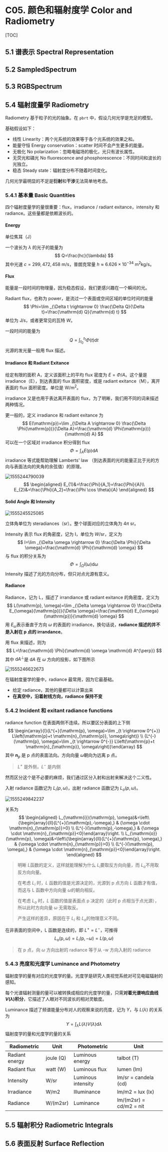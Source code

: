 # C05. 颜色和辐射度学 Color and Radiometry

[TOC]

## 5.1 谱表示 Spectral Representation

## 5.2 SampledSpectrum

## 5.3 RGBSpectrum

## 5.4 辐射度量学 Radiometry

Radiometry 基于粒子的光的抽象。在 `pbrt` 中，假设几何光学是充足的模型。

基础假设如下：

- 线性 Linearity：两个光系统的效果等于各个光系统的效果之和。
- 能量守恒 Energy conservation：scatter 时间不会产生更多的能量。
- 无极化 No polarization：忽略电磁场的极化，光只有波长属性。
- 无荧光和磷光 No fluorescence and phosphorescence：不同时间和波长的光独立。
- 稳态 Steady state：辐射度分布不随着时间变化。

几何光学最明显的不足是**衍射**和**干涉**无法简单地考虑。

### 5.4.1 基本量 Basic Quantities

四个辐射度量学的量很重要：flux，irradiance / radiant exitance，intensity 和 radiance。这些量都是依赖波长的。

#### Energy

单位焦耳（J）

一个波长为 $\lambda$ 的光子的能量为
$$
Q=\frac{hc}{\lambda}
$$
其中光速 $c=299,472,458\ \text{m/s}$，普朗克常量 $h \approx 6.626\times10^{-34}\ \text{m}^2\text{kg/s}$。

#### Flux

能量是一段时间的物理量，因为稳态假设，我们更感兴趣在一个瞬间的光。

Radiant flux，也称为 power，是流过一个表面或空间区域的单位时间的能量
$$
\Phi=\lim _{\Delta t \rightarrow 0} \frac{\Delta Q}{\Delta t}=\frac{\mathrm{d} Q}{\mathrm{d} t}
$$
单位为 $\text{J/s}$，或者更常见的瓦特 $W​$。

一段时间的能量为
$$
Q=\int_{t_{0}}^{t_{1}} \Phi(t) \mathrm{d} t
$$
光源的发光量一般用 flux 描述。

#### Irradiance 和 Radiant Exitance

给定有限的面积 A，定义该面积上的平均 flux 密度为 $E=\Phi/A​$。这个量是 irradiance（E），到达表面的 flux 面积密度，或是 radiant exitance（M），离开表面的 flux 面积密度。单位是 $\text{W/}\text{m}^2​$。

irradiance 又是也用于表达离开表面的 flux，为了明晰，我们用不同的词来描述两种情况。

更一般的，定义 irradiance 和 radiant exitance 为
$$
E(\mathrm{p})=\lim _{\Delta A \rightarrow 0} \frac{\Delta \Phi(\mathrm{p})}{\Delta A}=\frac{\mathrm{d} \Phi(\mathrm{p})}{\mathrm{d} A}
$$
可以在一个区域对 irradiance 积分得到 flux
$$
\Phi=\int_{A} E(\mathrm{p}) \mathrm{d} A
$$
irradiance 等式能帮助理解 Lamberts' law （到达表面的光的能量正比于光的方向与表面法向的夹角的余弦值）的原理。 

![1555244790039](assets/1555244790039.png)
$$
\begin{aligned}
E_{1}&=\frac{\Phi}{A_1}=\frac{\Phi}{A}\\
E_{2}&=\frac{\Phi}{A_2}=\frac{\Phi \cos \theta}{A}
\end{aligned}
$$

#### Solid Angle 和 Intensity

![1555245525085](assets/1555245525085.png)

立体角单位为 steradiances（sr）。整个球面对应的立体角为 $4\pi​$ sr。

Intensity 表示 flux 的角密度，记为 I，单位为 $W/\text{sr}​$，定义为
$$
I=\lim _{\Delta \omega \rightarrow 0} \frac{\Delta \Phi}{\Delta \omega}=\frac{\mathrm{d} \Phi}{\mathrm{d} \omega}
$$
与 flux 的积分关系为
$$
\Phi=\int_{\Omega} I(\omega) \mathrm{d} \omega
$$
Intensity 描述了光的方向分布，但只对点光源有意义。

#### Radiance

Radiance，记为 L，描述了 irrandiance 或 radiant exitance 的角密度，定义为
$$
L(\mathrm{p}, \omega)=\lim _{\Delta \omega \rightarrow 0} \frac{\Delta E_{\omega}(\mathrm{p})}{\Delta \omega}=\frac{\mathrm{d} E_{\omega}(\mathrm{p})}{\mathrm{d} \omega}
$$
用 $E_\omega​$ 表示垂直于方向 $\omega​$ 的表面的 irradiance，换句话说，**radiance 描述的并不是入射在 p 点的 irrandance**。

用 flux 来描述，则为
$$
L=\frac{\mathrm{d} \Phi}{\mathrm{d} \omega \mathrm{d} A^{\perp}}
$$
其中 $\mathrm{d} A^{\perp}​$ 是 $\mathrm{d} A​$ 在 $\omega​$ 方向的投影，如下图所示

![1555246622673](assets/1555246622673.png)

在辐射度量学的量中，radiance 最常用，因为它最基础。

- 给定 radiance，其他的量都可以计算出来
- **在真空中，沿着射线方向，radiance 保持不变** 

### 5.4.2 Incident 和 exitant radiance functions

radiance function 在表面两侧不连续。所以要区分表面的上下侧
$$
\begin{array}{l}{L^{+}(\mathrm{p}, \omega)=\lim _{t \rightarrow 0^{+}} L\left(\mathrm{p}+t \mathrm{n}_{\mathrm{p}}, \omega\right)} \\ {L^{-}(\mathrm{p}, \omega)=\lim _{t \rightarrow 0^{-}} L\left(\mathrm{p}+t \mathrm{n}_{\mathrm{p}}, \omega\right)}\end{array}
$$
其中 $\mathbf{n}_p​$ 是 p 点的表面法向。方向向量 $\omega​$ 朝向为远离 p 点。

> $L^+​$ 是外侧，$L^-​$ 是内侧

然而区分这个是不必要的麻烦，我们通过区分入射和出射来解决这个二义性。

入射 radiance 函数记为 $L_i(p,\omega)​$，出射 radiance 函数记为 $L_o(p,\omega)​$。

![1555249842237](assets/1555249842237.png)

关系为
$$
\begin{aligned}
L_{\mathrm{i}}(\mathrm{p}, \omega)&=\left\{\begin{array}{ll}{L^{+}(\mathrm{p},-\omega),} & {\omega \cdot \mathrm{n}_{\mathrm{p}}>0} \\ {L^{-}(\mathrm{p},-\omega),} & {\omega \cdot \mathrm{n}_{\mathrm{p}}<0}\end{array}\right.
\\
L_{\mathrm{o}}(\mathrm{p}, \omega)&=\left\{\begin{array}{ll}{L^{+}(\mathrm{p}, \omega),} & {\omega \cdot \mathrm{n}_{\mathrm{p}}>0} \\ {L^{-}(\mathrm{p}, \omega),} & {\omega \cdot \mathrm{n}_{\mathrm{p}}<0}\end{array}\right.
\end{aligned}
$$

> 明晰 $L​$ 函数的定义，这样就能理解为什么 $L_i​$ 要取反方向向量，而 $L_o​$ 不用取反方向向量。
>
> 在考虑 $L_i​$ 时，$L​$ 函数的值是光源决定的，光源到 p 点方向 $L​$ 函数才有值，而这与 L 函数中方向向量 $\omega​$ 的朝向相反。
>
> 在考虑 $L_o​$ 时，$L​$ 函数的值是表面点 p 决定的（此时 p 点相当于点光源），所以此时方向向量 $\omega​$ 无需取反。
>
> 产生这样的差异，原因在于 $L_i​$ 和 $L_o​$ 的物理意义不同。

在非表面的空间中，L 函数是连续的，即 $L^+ = L^-​$，可推得
$$
L_{\mathrm{o}}(\mathrm{p}, \omega)=L_{\mathrm{i}}(\mathrm{p},-\omega)=L(\mathrm{p}, \omega)
$$

> 在 p 点，向 $\omega$ 方向出射的 radiance 等于从 -w 方向入射的 radiance

### 5.4.3 亮度和光度学 Luminance and Photometry

辐射度学的量有对应的光度学的量。光度学是研究人类视觉系统对可见电磁辐射的感知。

每个光谱辐射测量的量可以被转换成相应的光度学的量，只需**对着光谱响应曲线 $V(λ)​$ 积分**，它描述了人眼对不同波长的相对灵敏度。

Luminance 描述了频谱能量分布对人的观察来说的亮度，记为 $Y$，与 $L(\lambda)​$ 的关系为
$$
Y=\int_{\lambda} L(\lambda) V(\lambda) \mathrm{d} \lambda
$$
辐射度学的量和光度学的量的关系

| Radiometric    | Unit      | Photometric        | Unit                    |
| -------------- | --------- | ------------------ | ----------------------- |
| Radiant energy | joule (Q) | Luminous energy    | talbot (T)              |
| Radiant flux   | watt (W)  | Luminous flux      | lumen (lm)              |
| Intensity      | W/sr      | Luminous intensity | lm/sr = candela (cd)    |
| Irradiance     | W/m2      | Illuminance        | lm/m2 = lux (lx)        |
| Radiance       | W/(m2sr)  | Luminance          | lm/(m2sr) = cd/m2 = nit |

## 5.5 辐射积分 Radiometric Integrals

## 5.6 表面反射 Surface Reflection